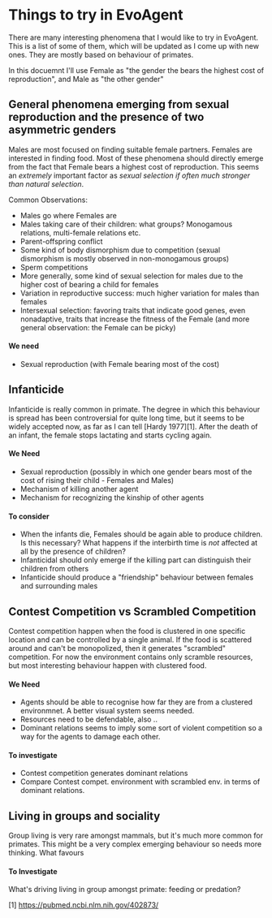 # Things to try in EvoAgent

There are many interesting phenomena that I would like to try in EvoAgent. This is a list of some of them, which will be updated as I come up with new ones. They are mostly based on behaviour of primates.

In this docuemnt I'll use Female as "the gender the bears the highest cost of reproduction", and Male as "the other gender"

## General phenomena emerging from sexual reproduction and the presence of two asymmetric genders
Males are most focused on finding suitable female partners. Females are interested in finding food. 
Most of these phenomena should directly emerge from the fact that Female bears a highest cost of reproduction.
This seems an *extremely* important factor as *sexual selection if often much stronger than natural selection*. 

Common Observations: 
* Males go where Females are 
* Males taking care of their children: what groups? Monogamous relations, multi-female relations etc.
* Parent-offspring conflict
* Some kind of body dismorphism due to competition (sexual dismorphism is mostly observed in non-monogamous groups)
* Sperm competitions
* More generally, some kind of sexual selection for males due to the higher cost of bearing a child for females
* Variation in reproductive success: much higher variation for males than females
* Intersexual selection: favoring traits that indicate good genes, even nonadaptive, traits that increase the fitness of the Female (and more general observation: the Female can be picky)


#### We need
* Sexual reproduction (with Female bearing most of the cost)


## Infanticide 
Infanticide is really common in primate. The degree in which this behaviour is spread has been controversial for quite long time, but it seems to be widely accepted now, as far as I can tell [Hardy 1977][1]. 
After the death of an infant, the female stops lactating and starts cycling again. 

#### We Need 
* Sexual reproduction (possibly in which one gender bears most of the cost of rising their child - Females and Males)
* Mechanism of killing another agent
* Mechanism for recognizing the kinship of other agents

#### To consider
* When the infants die, Females should be again able to produce children. 
Is this necessary? What happens if the interbirth time is _not_ affected at all by the presence of children? 
* Infanticidal should only emerge if the killing part can distinguish their children from others
* Infanticide should produce a "friendship" behaviour between females and surrounding males

## Contest Competition vs Scrambled Competition
Contest competition happen when the food is clustered in one specific location and can be controlled by a single animal. If the food is scattered around and can't be monopolized, then it generates "scrambled" competition.
For now the environment contains only scramble resources, but most interesting behaviour happen with clustered food.

#### We Need
* Agents should be able to recognise how far they are from a clustered environmnet. A better visual system seems needed.
* Resources need to be defendable, also ..
* Dominant relations seems to imply some sort of violent competition so a way for the agents to damage each other.

#### To investigate
* Contest competition generates dominant relations
* Compare Contest compet. environment with scrambled env. in terms of dominant relations.

## Living in groups and sociality
Group living is very rare amongst mammals, but it's much more common for primates. This might be a very complex emerging behaviour so needs more thinking. What favours 

#### To Investigate
What's driving living in group amongst primate: feeding or predation?



[1] https://pubmed.ncbi.nlm.nih.gov/402873/
